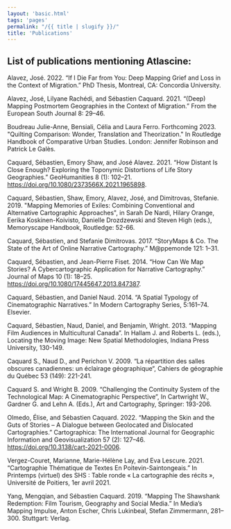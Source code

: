 ```yaml
---
layout: 'basic.html'
tags: 'pages'
permalink: "/{{ title | slugify }}/"
title: 'Publications'
---
```


## List of publications mentioning Atlascine:

Alavez, José. 2022. “If I Die Far from You: Deep Mapping Grief and Loss in the Context of Migration.” PhD Thesis, Montreal, CA: Concordia University. 

Alavez, José, Lilyane Rachédi, and Sébastien Caquard. 2021. “(Deep) Mapping Postmortem Geographies in the Context of Migration.” From the European South Journal 8: 29–46. 

Boudreau Julie-Anne, Bensiali, Célia and Laura Ferro. Forthcoming 2023. "Quilting Comparison: Wonder, Translation and Theorization." In Routledge Handbook of Comparative Urban Studies. London: Jennifer Robinson and Patrick Le Galès. 

Caquard, Sébastien, Emory Shaw, and José Alavez. 2021. “How Distant Is Close Enough? Exploring the Toponymic Distortions of Life Story Geographies.” GeoHumanities 8 (1): 102–21. https://doi.org/10.1080/2373566X.2021.1965898. 

Caquard, Sébastien, Shaw, Emory, Alavez, José, and Dimitrovas, Stefanie. 2019. "Mapping Memories of Exiles: Combining Conventional and Alternative Cartographic Approaches", in Sarah De Nardi, Hilary Orange, Eerika Koskinen-Koivisto, Danielle Drozdzewski and Steven High (eds.), Memoryscape Handbook, Routledge: 52-66. 

Caquard, Sébastien, and Stefanie Dimitrovas. 2017. “StoryMaps & Co. The State of the Art of Online Narrative Cartography.” M@ppemonde 121: 1–31. 

Caquard, Sébastien, and Jean-Pierre Fiset. 2014. “How Can We Map Stories? A Cybercartographic Application for Narrative Cartography.” Journal of Maps 10 (1): 18–25. https://doi.org/10.1080/17445647.2013.847387. 

Caquard, Sébastien, and Daniel Naud. 2014. “A Spatial Typology of Cinematographic Narratives.” In Modern Cartography Series, 5:161–74. Elsevier. 

Caquard, Sébastien, Naud, Daniel, and Benjamin, Wright. 2013. “Mapping Film Audiences in Multicultural Canada”. In Hallam J. and Roberts L. (eds.), Locating the Moving Image: New Spatial Methodologies, Indiana Press University, 130-149. 

Caquard S., Naud D., and Perichon V. 2009. “La répartition des salles obscures canadiennes: un éclairage géographique“, Cahiers de géographie du Québec 53 (149): 221-241. 

Caquard S. and Wright B. 2009. “Challenging the Continuity System of the Technological Map: A Cinematographic Perspective”, In Cartwright W., Gardner G. and Lehn A. (Eds.), Art and Cartography, Springer: 193-206. 

Olmedo, Élise, and Sébastien Caquard. 2022. “Mapping the Skin and the Guts of Stories – A Dialogue between Geolocated and Dislocated Cartographies.” Cartographica: The International Journal for Geographic Information and Geovisualization 57 (2): 127–46. https://doi.org/10.3138/cart-2021-0006. 

Vergez-Couret, Marianne, Marie-Hélène Lay, and Eva Lescure. 2021. “Cartographie Thématique de Textes En Poitevin-Saintongeais.” In Printemps (virtuel) des SHS : Table ronde « La cartographie des récits », Université de Poitiers, 1er avril 2021. 

Yang, Mengqian, and Sébastien Caquard. 2019. “Mapping The Shawshank Redemption: Film Tourism, Geography and Social Media.” In Media’s Mapping Impulse, Anton Escher, Chris Lukinbeal, Stefan Zimmermann, 281–300. Stuttgart: Verlag. 